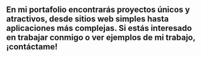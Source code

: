 ## En mi portafolio encontrarás proyectos únicos y atractivos, desde sitios web simples hasta aplicaciones más complejas. Si estás interesado en trabajar conmigo o ver ejemplos de mi trabajo, ¡contáctame!
